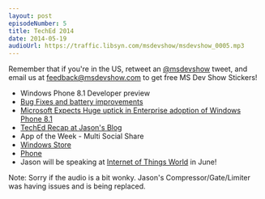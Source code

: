 ```yaml
---
layout: post
episodeNumber: 5
title: TechEd 2014
date: 2014-05-19
audioUrl: https://traffic.libsyn.com/msdevshow/msdevshow_0005.mp3
---
```


Remember that if you're in the US, retweet an [@msdevshow](https://twitter.com/msdevshow) tweet, and email us at feedback@msdevshow.com to get free MS Dev Show Stickers!

 - Windows Phone 8.1 Developer preview
  - [Bug Fixes and battery improvements](http://www.wpcentral.com/windows-phone-81-picks-first-update-improves-battery-life-and-squashes-bugs)
 - [Microsoft Expects Huge uptick in Enterprise adoption of Windows Phone 8.1](http://wmpoweruser.com/microsoft-expects-several-hundred-fortune-500-companies-millions-of-employees-to-adopt-windows-phone-8-1-in-next-few-months/?utm_source=feedburner&utm_medium=feed&utm_campaign=Feed%3A+WmPowerUser+%28WMPowerUser%29) 
 - [TechEd Recap at Jason's Blog](http://www.ytechie.com/2014/05/teched-2014-recap/)
 - App of the Week - Multi Social Share
  - [Windows Store](http://apps.microsoft.com/windows/en-us/app/multi-social-share/c524bd84-dd2c-44d0-817c-862d414f4afa)
  - [Phone](http://www.windowsphone.com/s?appid=99a34a2b-6c2c-4742-8fd9-9f8d01af1bd0)
 -  Jason will be speaking at [Internet of Things World](http://www.iotworldevent.com/) in June!

Note: Sorry if the audio is a bit wonky. Jason's Compressor/Gate/Limiter was having issues and is being replaced.